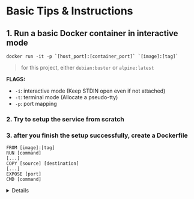 # Basic Tips & Instructions

## 1. Run a basic Docker container in interactive mode

	docker run -it -p `[host_port]:[container_port]` `[image]:[tag]`

> for this project, either `debian:buster` or `alpine:latest`

**FLAGS:**
  - `-i`: interactive mode (Keep STDIN open even if not attached)
  - `-t`: terminal mode (Allocate a pseudo-tty)
  - `-p`: port mapping

### 2. Try to setup the service from scratch

### 3. after you finish the setup successfully, create a Dockerfile

	FROM [image]:[tag]
	RUN [command]
	[...]
	COPY [source] [destination]
	[...]
	EXPOSE [port]
	CMD [command]

<details> # NGINX

### 1. First update the package list

**debian:buster**
	apt update -y && apt upgrade -y

**alpine:latest**
	apk update && apk upgrade


### 2. Install NGINX and OpenSSL

**debian:buster**
	apt install -y nginx openssl

**alpine:latest**
	apk add nginx openssl

### 3. Create a self-signed certificate

	openssl req -x509 -new -newkey rsa:2048 -nodes -keyout /etc/ssl/private/localhost.key -out /etc/ssl/private/localhost.crt -subj "/C=MA/ST=Beni Mellal-Khenifra/L=Khouribga/O=42 Network/OU=IT/CN=localhost"

**FLAGS**
  - `req`: creates and processes certificate requests
  - `-x509`: generate a self-signed certificate
  - `-new`: create a new certificate request
  - `-newkey rsa:2048`: create a new private key using RSA and 2048 bit
  - `-nodes`: no passphrase/password (not encrypted)
  - `-keyout`: output the private key to a file
  - `-out`: generate the certificate to a file (*.crt/*.csr)
  - `-subj`: provide the certificate information
  	- `/C`: Country Name (2 letter code)
  	- `/ST`: State or Province Name (full name)
  	- `/L`: Locality Name (eg, city)
  	- `/O`: Organization Name (eg, company)
  	- `/OU`: Organizational Unit Name (eg, section)
  	- `/CN`: Common Name (eg, your name or your server's hostname)

> for more detailed information about the `openssl req` command, check [this](https://www.openssl.org/docs/man1.1.1/man1/openssl-req.html)

### 4. Create a new NGINX configuration file

	vim /etc/nginx/nginx.conf
> (e.g : [here](./alpine/srcs/requirements/nginx/conf/nginx.conf))

important : check if the configuration file is valid by running `nginx -t`

### 5. Create the files you want to serve

	vim [path]/index.html
> (e.g : [here](./alpine/srcs/requirements/nginx/tools/index.html))

> **important : the path is the same as the one you specified in the NGINX configuration file**

### 6. Start the NGINX service

**debian:buster**
	service nginx start

**alpine:latest**
	nginx

### 7. Test the service

from your host machine, open your browser and go to `https://localhost:[host_port]`

### 8. Additional Tips

**check if nginx compatible with TSLv1.2 and TLSv1.3**
 - curl -I -v --tlsv1.1 --tls-max 1.1 `https://localhost:[host_port]` -k // should fail
 - curl -I -v --tlsv1.2 --tls-max 1.2 `https://localhost:[host_port]` -k // should pass if you have TSLv1.2
 - curl -I -v --tlsv1.3 --tls-max 1.3 `https://localhost:[host_port]` -k // should pass if you have TSLv1.3

if you get `The plain HTTP request was sent to HTTPS port`
try sending request to https instead of http

</details>